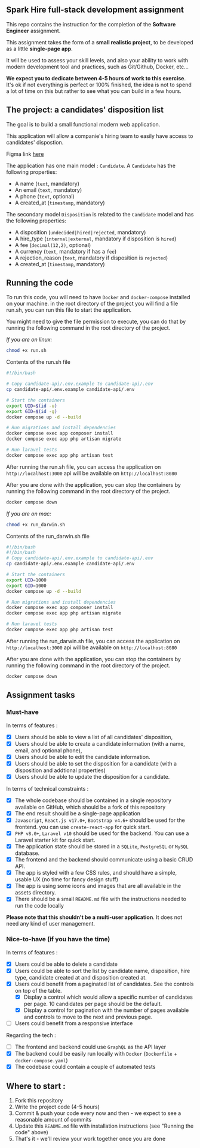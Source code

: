 ## Spark Hire full-stack development assignment

This repo contains the instruction for the completion of the **Software Engineer** assignment.

This assignment takes the form of a **small realistic project**, to be developed as a little **single-page app**.

It will be used to assess your skill levels, and also your ability to work with modern development tool and
practices, such as Git/Github, Docker, etc...

**We expect you to dedicate between 4-5 hours of work to this exercise**. It's ok if not everything is perfect or 100%
finished, the idea is not to spend a lot of time on this but rather to see what you can build in a few hours.

## The project: a candidates' disposition list

The goal is to build a small functional modern web application.

This application will allow a companie's hiring team to easily have access to candidates' dispostion.

Figma link [here](https://www.figma.com/file/WyM4lR9Ww9XjN1z13p9fO8/Eng-Test-Mock-2024?type=design&node-id=3%3A24075&mode=design&t=k9XgrWfyB7yuvWyd-1)

The application has one main model : `Candidate`. A `Candidate` has the following properties:

-   A name (`text`, mandatory)
-   An email (`text`, mandatory)
-   A phone (`text`, optional)
-   A created_at (`timestamp`, mandatory)

The secondary model `Disposition` is related to the `Candidate` model and has the following properties:

-   A disposition (`undecided|hired|rejected`, mandatory)
-   A hire_type (`internal|external`, mandatory if disposition is `hired`)
-   A fee (`decimal(12,2)`, optional)
-   A currency (`text`, mandatory if has a `fee`)
-   A rejection_reason (`text`, mandatory if disposition is `rejected`)
-   A created_at (`timestamp`, mandatory)

## Running the code

To run this code, you will need to have `Docker` and `docker-compose` installed on your machine.
in the root directory of the project you will find a file run.sh, you can run this file to start the application.

You might need to give the file permission to execute, you can do that by running the following command in the root directory of the project.

_If you are on linux:_

```bash
chmod +x run.sh
```

Contents of the run.sh file

```bash
#!/bin/bash

# Copy candidate-api/.env.example to candidate-api/.env
cp candidate-api/.env.example candidate-api/.env

# Start the containers
export UID=$(id -u)
export GID=$(id -g)
docker compose up -d --build

# Run migrations and install dependencies
docker compose exec app composer install
docker compose exec app php artisan migrate

# Run laravel tests
docker compose exec app php artisan test
```

After running the run.sh file, you can access the application on `http://localhost:3000`
api will be available on `http://localhost:8080`

After you are done with the application, you can stop the containers by running the following command in the root directory of the project.

```bash
docker compose down
```

_If you are on mac:_

```bash
chmod +x run_darwin.sh
```

Contents of the run_darwin.sh file

```bash
#!/bin/bash
#!/bin/bash
# Copy candidate-api/.env.example to candidate-api/.env
cp candidate-api/.env.example candidate-api/.env

# Start the containers
export UID=1000
export GID=1000
docker compose up -d --build

# Run migrations and install dependencies
docker compose exec app composer install
docker compose exec app php artisan migrate

# Run laravel tests
docker compose exec app php artisan test
```

After running the run_darwin.sh file, you can access the application on `http://localhost:3000`
api will be available on `http://localhost:8080`

After you are done with the application, you can stop the containers by running the following command in the root directory of the project.

```bash
docker compose down
```

## Assignment tasks

### Must-have

In terms of features :

-   [x] Users should be able to view a list of all candidates' disposition,
-   [x] Users should be able to create a candidate information (with a name, email, and optional phone),
-   [x] Users should be able to edit the candidate information.
-   [x] Users should be able to set the disposition for a candidate (with a disposition and addtional properties)
-   [x] Users should be able to update the disposition for a candidate.

In terms of technical constraints :

-   [x] The whole codebase should be contained in a single repository available on GitHub, which should be a fork
        of this repository
-   [x] The end result should be a single-page application
-   [x] `Javascript`, `React.js v17.0+`, `Bootstrap v4.6+` should be used for the frontend. you can use `create-react-app` for quick start.
-   [x] `PHP v8.0+`, `Laravel v10` should be used for the backend. You can use a Laravel starter kit for quick start.
-   [x] The application state should be stored in a `SQLite`, `PostgreSQL` or `MySQL` database.
-   [x] The frontend and the backend should communicate using a basic CRUD API.
-   [x] The app is styled with a few CSS rules, and should have a simple, usable UX (no time for fancy design stuff)
-   [x] The app is using some icons and images that are all available in the assets directory.
-   [x] There should be a small `README.md` file with the instructions needed to run the code locally

**Please note that this shouldn't be a multi-user application**. It does not need any kind of user management.

### Nice-to-have (if you have the time)

In terms of features :

-   [x] Users could be able to delete a candidate
-   [x] Users could be able to sort the list by candidate name, disposition, hire type, candidate created at and disposition created at.
-   [x] Users could benefit from a paginated list of candidates. See the controls on top of the table.
    -   [x] Display a control which would allow a specific number of candidates per page. 10 candidates per page should be the default.
    -   [x] Display a control for pagination with the number of pages available and controls to move to the next and previous page.
-   [ ] Users could benefit from a responsive interface

Regarding the tech :

-   [ ] The frontend and backend could use `GraphQL` as the API layer
-   [x] The backend could be easily run locally with `Docker` (`Dockerfile` + `docker-compose.yaml`)
-   [x] The codebase could contain a couple of automated tests

## Where to start :

1. Fork this repository
1. Write the project code (4-5 hours)
1. Commit & push your code every now and then - we expect to see a reasonable amount of commits
1. Update this `README.md` file with installation instructions (see "Running the code" above)
1. That's it - we'll review your work together once you are done
